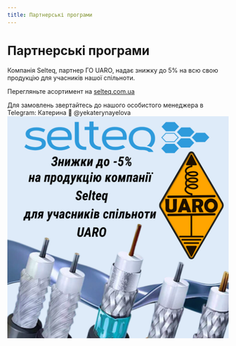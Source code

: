 ```yaml
---
title: Партнерські програми
---
```


# Партнерські програми

Компанія Selteq, партнер ГО UARO, надає знижку до 5% на всю свою продукцію для учасників нашої спільноти.

Перегляньте асортимент на [selteq.com.ua](https://selteq.com.ua)

Для замовлень звертайтесь до нашого особистого менеджера в Telegram:
Катерина
📩 @yekaterynayelova
![Selteq](./img/selteq.png)